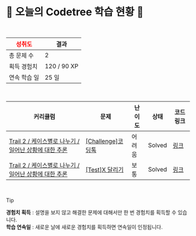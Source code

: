 # 🌲 오늘의 Codetree 학습 현황 🌲

<br />

| <span style="color:red;display:block;text-align:center;"> **성취도**</span> | 결과 |
|---|---|
| 총 문제 수 | 2 |
| 획득 경험치 | 120 / 90 XP |
| 연속 학습 일 | 25 일 |

<br />

|커리큘럼|문제|난이도|상태|코드 링크|
|---|---|---|---|---|
|[Trail 2 / 케이스별로 나누기 / 일어난 상황에 대한 추론](https://https://en.codetree.ai/trail-info/novice-mid/)|[[Challenge]코딩톡](https://https://en.codetree.ai/trails/complete/curated-cards/challenge-coding-talk/)|어려움|Solved|[링크](https://github.com/hyeonjin-dot/codeTree/blob/main/250110/%EC%BD%94%EB%94%A9%ED%86%A1/coding-talk.java)|
|[Trail 2 / 케이스별로 나누기 / 일어난 상황에 대한 추론](https://https://en.codetree.ai/trail-info/novice-mid/)|[[Test]X 달리기](https://https://en.codetree.ai/trails/complete/curated-cards/test-x-run/)|보통|Solved|[링크](https://github.com/hyeonjin-dot/codeTree/blob/main/250110/X%20%EB%8B%AC%EB%A6%AC%EA%B8%B0/x-run.java)|


<br />

> [!TIP]
> **경험치 획득** : 설명을 보지 않고 해결한 문제에 대해서만 한 번 경험치를 획득할 수 있습니다.  
> **학습 연속일** : 새로운 날에 새로운 경험치를 획득하면 연속일이 인정됩니다.

